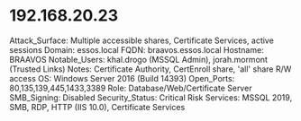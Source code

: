 # 192.168.20.23

Attack_Surface: Multiple accessible shares, Certificate Services, active sessions
Domain: essos.local
FQDN: braavos.essos.local
Hostname: BRAAVOS
Notable_Users: khal.drogo (MSSQL Admin), jorah.mormont (Trusted Links)
Notes: Certificate Authority, CertEnroll share, 'all' share R/W access
OS: Windows Server 2016 (Build 14393)
Open_Ports: 80,135,139,445,1433,3389
Role: Database/Web/Certificate Server
SMB_Signing: Disabled
Security_Status: Critical Risk
Services: MSSQL 2019, SMB, RDP, HTTP (IIS 10.0), Certificate Services